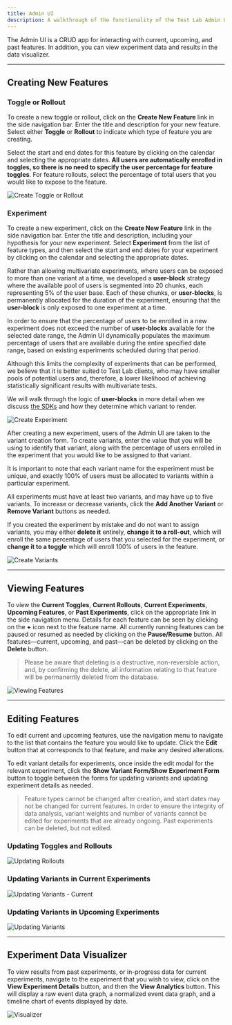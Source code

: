 ```yaml
---
title: Admin UI
description: A walkthrough of the functionality of the Test Lab Admin UI.
---
```


The Admin UI is a CRUD app for interacting with current, upcoming, and past features. In addition, you can view experiment data and results in the data visualizer.

---

## Creating New Features

### Toggle or Rollout

To create a new toggle or rollout, click on the **Create New Feature** link in the side navigation bar. Enter the title and description for your new feature. Select either **Toggle** or **Rollout** to indicate which type of feature you are creating.

Select the start and end dates for this feature by clicking on the calendar and selecting the appropriate dates. **All users are automatically enrolled in toggles, so there is no need to specify the user percentage for feature toggles**. For feature rollouts, select the percentage of total users that you would like to expose to the feature.

![Create Toggle or Rollout](/images/CreateToggleOrRollout.gif)

### Experiment

To create a new experiment, click on the **Create New Feature** link in the side navigation bar. Enter the title and description, including your hypothesis for your new experiment. Select **Experiment** from the list of feature types, and then select the start and end dates for your experiment by clicking on the calendar and selecting the appropriate dates.

Rather than allowing multivariate experiments, where users can be exposed to more than one variant at a time, we developed a **user-block** strategy where the available pool of users is segmented into 20 chunks, each representing 5% of the user base. Each of these chunks, or **user-blocks**, is permanently allocated for the duration of the experiment, ensuring that the **user-block** is only exposed to one experiment at a time.

In order to ensure that the percentage of users to be enrolled in a new experiment does not exceed the number of **user-blocks** available for the selected date range, the Admin UI dynamically populates the maximum percentage of users that are available during the entire specified date range, based on existing experiments scheduled during that period.

Although this limits the complexity of experiments that can be performed, we believe that it is better suited to Test Lab clients, who may have smaller pools of potential users and, therefore, a lower likelihood of achieving statistically significant results with multivariate tests.

We will walk through the logic of **user-blocks** in more detail when we discuss [the SDKs](/docs/sdk#user-blocks) and how they determine which variant to render.

![Create Experiment](/images/CreateExperiment.gif)

After creating a new experiment, users of the Admin UI are taken to the variant creation form. To create variants, enter the value that you will be using to identify that variant, along with the percentage of users enrolled in the experiment that you would like to be assigned to that variant.

It is important to note that each variant name for the experiment must be unique, and exactly 100% of users must be allocated to variants within a particular experiment.

All experiments must have at least two variants, and may have up to five variants. To increase or decrease variants, click the **Add Another Variant** or **Remove Variant** buttons as needed.

If you created the experiment by mistake and do not want to assign variants, you may either **delete it** entirely, **change it to a roll-out**, which will enroll the same percentage of users that you selected for the experiment, or **change it to a toggle** which will enroll 100% of users in the feature.

![Create Variants](/images/CreateVariants.gif)

---

## Viewing Features

To view the **Current Toggles**, **Current Rollouts**, **Current Experiments**, **Upcoming Features**, or **Past Experiments**, click on the appropriate link in the side navigation menu. Details for each feature can be seen by clicking on the **+** icon next to the feature name. All currently running features can be paused or resumed as needed by clicking on the **Pause/Resume** button. All features—current, upcoming, and past—can be deleted by clicking on the **Delete** button.

> Please be aware that deleting is a destructive, non-reversible action, and, by confirming the delete, all information relating to that feature will be permanently deleted from the database.

![Viewing Features](/images/ListOverview.gif)

---

## Editing Features

To edit current and upcoming features, use the navigation menu to navigate to the list that contains the feature you would like to update. Click the **Edit** button that at corresponds to that feature, and make any desired alterations.

To edit variant details for experiments, once inside the edit modal for the relevant experiment, click the **Show Variant Form/Show Experiment Form** button to toggle between the forms for updating variants and updating experiment details as needed.

> Feature types cannot be changed after creation, and start dates may not be changed for current features. In order to ensure the integrity of data analysis, variant weights and number of variants cannot be edited for experiments that are already ongoing. Past experiments can be deleted, but not edited.

### Updating Toggles and Rollouts

![Updating Rollouts](/images/UpdateRollout.gif)

### Updating Variants in Current Experiments

![Updating Variants - Current](/images/UpdateVariantsCurrentExperiment.gif)

### Updating Variants in Upcoming Experiments

![Updating Variants](/images/UpdateVariantUpcomingExperiment.gif)

---

## Experiment Data Visualizer

To view results from past experiments, or in-progress data for current experiments, navigate to the experiment that you wish to view, click on the **View Experiment Details** button, and then the **View Analytics** button. This will display a raw event data graph, a normalized event data graph, and a timeline chart of events displayed by date.

![Visualizer](/images/Visualizer.gif)
